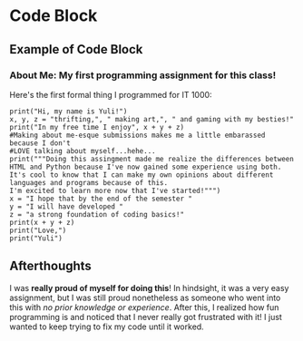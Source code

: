 # Code Block
## Example of Code Block
### About Me: My first programming assignment for this class!
Here's the first formal thing I programmed for IT 1000:

    print("Hi, my name is Yuli!")
    x, y, z = "thrifting,", " making art,", " and gaming with my besties!"
    print("In my free time I enjoy", x + y + z)
    #Making about me-esque submissions makes me a little embarassed because I don't
    #LOVE talking about myself...hehe...
    print("""Doing this assingment made me realize the differences between HTML and Python because I've now gained some experience using both.
    It's cool to know that I can make my own opinions about different languages and programs because of this.
    I'm excited to learn more now that I've started!""")
    x = "I hope that by the end of the semester "
    y = "I will have developed "
    z = "a strong foundation of coding basics!"
    print(x + y + z)
    print("Love,")
    print("Yuli")
    
## Afterthoughts
I was **really proud of myself for doing this**! In hindsight, it was a very easy assignment, but I was still proud nonetheless as someone who went into this with _no prior knowledge or experience_. After this, I realized how fun programming is and noticed that I never really got frustrated with it! I just wanted to keep trying to fix my code until it worked.
